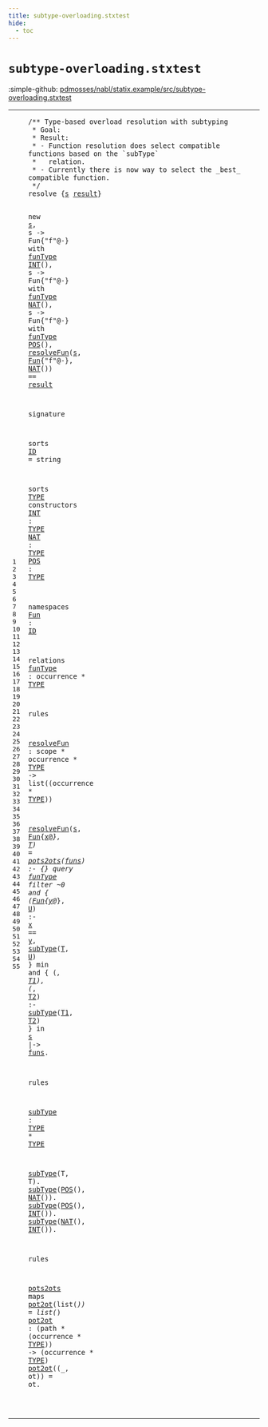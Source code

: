 ```yaml
---
title: subtype-overloading.stxtest
hide:
  - toc
---
```


# `subtype-overloading.stxtest`

:simple-github: [pdmosses/nabl/statix.example/src/subtype-overloading.stxtest]

[pdmosses/nabl/statix.example/src/subtype-overloading.stxtest]: https://github.com/pdmosses/nabl/blob/master/statix.example/src/subtype-overloading.stxtest "The source file on GitHub"

<div class="stxtest"><table class="highlighttable"><tbody><tr><td class="linenos"><div class="linenodiv"><pre><span></span>1
2
3
4
5
6
7
8
9
10
11
12
13
14
15
16
17
18
19
20
21
22
23
24
25
26
27
28
29
30
31
32
33
34
35
36
37
38
39
40
41
42
43
44
45
46
47
48
49
50
51
52
53
54
55
</pre></div></td>
<td class="code"><pre><code>/** <span class="token sort_OpId">Type-based</span> <span class="token sort_ConstraintId">overload</span> <span class="token sort_ConstraintId">resolution</span> <span class="token keyword">with</span> <span class="token sort_ConstraintId">subtyping</span>
 * <span class="token sort_OpId">Goal</span>:
 * <span class="token sort_OpId">Result</span>:
 * - <span class="token sort_OpId">Function</span> <span class="token sort_ConstraintId">resolution</span> <span class="token sort_ConstraintId">does</span> <span class="token sort_ConstraintId">select</span> <span class="token sort_ConstraintId">compatible</span> <span class="token sort_ConstraintId">functions</span> <span class="token sort_ConstraintId">based</span> <span class="token sort_ConstraintId">on</span> <span class="token sort_ConstraintId">the</span> `<span class="token sort_ConstraintId">subType</span>`
 *   <span class="token keyword">relation</span>.
 * - <span class="token sort_OpId">Currently</span> <span class="token sort_ConstraintId">there</span> <span class="token sort_ConstraintId">is</span> <span class="token sort_ConstraintId">now</span> <span class="token sort_ConstraintId">way</span> <span class="token sort_ConstraintId">to</span> <span class="token sort_ConstraintId">select</span> <span class="token sort_ConstraintId">the</span> _<span class="token sort_ConstraintId">best_</span> <span class="token sort_ConstraintId">compatible</span> <span class="token sort_ConstraintId">function</span>.
 */
<span class="token keyword">resolve</span> {<span class="cons_Var"><a href="#s_270_271" id="s_253_254" title="Referenced at line 10, 11, 11, 12, 12, 13, 13, 14"><span class="token sort_ConstraintId">s</span></a></span> <span class="cons_Var"><a href="#result_425_431" id="result_255_261" title="Referenced at line 14"><span class="token sort_ConstraintId">result</span></a></span>}

  <span class="token keyword">new</span> <span class="cons_Var"><a href="#s_253_254" id="s_270_271" title="Defined at line 8"><span class="token sort_ConstraintId">s</span></a></span>,
  <span class="token sort_ConstraintId">s</span> -&gt; <span class="token sort_OpId">Fun</span>{"<span class="token sort_ConstraintId">f</span>"@-} <span class="token keyword">with</span> <a href="#funType_580_587" id="funType_296_303" title="Defined at line 29"><span class="token sort_ConstraintId">funType</span></a> <a href="#INT_495_498" id="INT_304_307" title="Defined at line 21"><span class="token sort_OpId">INT</span></a>(),
  <span class="token sort_ConstraintId">s</span> -&gt; <span class="token sort_OpId">Fun</span>{"<span class="token sort_ConstraintId">f</span>"@-} <span class="token keyword">with</span> <a href="#funType_580_587" id="funType_334_341" title="Defined at line 29"><span class="token sort_ConstraintId">funType</span></a> <a href="#NAT_510_513" id="NAT_342_345" title="Defined at line 22"><span class="token sort_OpId">NAT</span></a>(),
  <span class="token sort_ConstraintId">s</span> -&gt; <span class="token sort_OpId">Fun</span>{"<span class="token sort_ConstraintId">f</span>"@-} <span class="token keyword">with</span> <a href="#funType_580_587" id="funType_372_379" title="Defined at line 29"><span class="token sort_ConstraintId">funType</span></a> <a href="#POS_525_528" id="POS_380_383" title="Defined at line 23"><span class="token sort_OpId">POS</span></a>(),
  <a href="#resolveFun_618_628" id="resolveFun_389_399" title="Defined at line 33"><span class="token keyword">resolve</span><span class="token sort_OpId">Fun</span></a>(<span class="cons_Var"><a href="#s_253_254" id="s_400_401" title="Defined at line 8"><span class="token sort_ConstraintId">s</span></a></span>, <a href="#Fun_554_557" id="Fun_403_406" title="Defined at line 26"><span class="token sort_OpId">Fun</span></a>{<span class="cons_Str">"f"</span>@-}, <a href="#NAT_510_513" id="NAT_415_418" title="Defined at line 22"><span class="token sort_OpId">NAT</span></a>()) == <span class="cons_Var"><a href="#result_255_261" id="result_425_431" title="Defined at line 8"><span class="token sort_ConstraintId">result</span></a></span>

<span class="token keyword">signature</span>

  <span class="token sort_ConstraintId">sorts</span> <a href="#ID_560_562" id="ID_452_454" title="Referenced at line 26"><span class="token sort_OpId">ID</span></a> = <span class="token sort_ConstraintId">string</span>

  <span class="token sort_ConstraintId">sorts</span> <span class="cons_SortDecl"><a href="#TYPE_501_505" id="TYPE_473_477" title="Referenced at line 21, 22, 23, 29, 33, 33, 44, 44, 54, 54"><span class="token sort_OpId">TYPE</span></a></span> <span class="token sort_ConstraintId">constructors</span>
    <a href="#INT_304_307" id="INT_495_498" title="Referenced at line 11, 48, 49"><span class="token sort_OpId">INT</span></a> : <span class="cons_SimpleSort"><a href="#TYPE_473_477" id="TYPE_501_505" title="Defined at line 20"><span class="token sort_OpId">TYPE</span></a></span>
    <a href="#NAT_342_345" id="NAT_510_513" title="Referenced at line 12, 14, 47, 49"><span class="token sort_OpId">NAT</span></a> : <span class="cons_SimpleSort"><a href="#TYPE_473_477" id="TYPE_516_520" title="Defined at line 20"><span class="token sort_OpId">TYPE</span></a></span>
    <a href="#POS_380_383" id="POS_525_528" title="Referenced at line 13, 47, 48"><span class="token sort_OpId">POS</span></a> : <span class="cons_SimpleSort"><a href="#TYPE_473_477" id="TYPE_531_535" title="Defined at line 20"><span class="token sort_OpId">TYPE</span></a></span>

  <span class="token keyword">namespaces</span>
    <a href="#Fun_280_283" id="Fun_554_557" title="Referenced at line 11, 11, 12, 12, 13, 13, 14, 35, 37"><span class="token sort_OpId">Fun</span></a> : <span class="cons_SimpleSort"><a href="#ID_452_454" id="ID_560_562" title="Defined at line 18"><span class="token sort_OpId">ID</span></a></span>

  <span class="token keyword">relations</span>
    <a href="#funType_296_303" id="funType_580_587" title="Referenced at line 11, 12, 13, 36"><span class="token sort_ConstraintId">funType</span></a> : <span class="token sort_ConstraintId">occurrence</span> * <span class="cons_SimpleSort"><a href="#TYPE_473_477" id="TYPE_603_607" title="Defined at line 20"><span class="token sort_OpId">TYPE</span></a></span>

<span class="token keyword">rules</span>

  <a href="#resolveFun_389_399" id="resolveFun_618_628" title="Referenced at line 14, 35"><span class="token keyword">resolve</span><span class="token sort_OpId">Fun</span></a> : <span class="token sort_ConstraintId">scope</span> * <span class="token sort_ConstraintId">occurrence</span> * <span class="cons_SimpleSort"><a href="#TYPE_473_477" id="TYPE_652_656" title="Defined at line 20"><span class="token sort_OpId">TYPE</span></a></span> -&gt; <span class="token sort_ConstraintId">list</span>((<span class="token sort_ConstraintId">occurrence</span> * <span class="cons_SimpleSort"><a href="#TYPE_473_477" id="TYPE_679_683" title="Defined at line 20"><span class="token sort_OpId">TYPE</span></a></span>))

  <a href="#resolveFun_618_628" id="resolveFun_689_699" title="Defined at line 33"><span class="token keyword">resolve</span><span class="token sort_OpId">Fun</span></a>(<span class="cons_Var"><a href="#s_883_884" id="s_700_701" title="Referenced at line 39"><span class="token sort_ConstraintId">s</span></a></span>, <a href="#Fun_554_557" id="Fun_703_706" title="Defined at line 26"><span class="token sort_OpId">Fun</span></a>{<span class="cons_Var"><a href="#x_796_797" id="x_707_708" title="Referenced at line 37"><span class="token sort_ConstraintId">x</span></a></span>@_}, <span class="cons_Var"><a href="#T_812_813" id="T_713_714" title="Referenced at line 37"><span class="token sort_OpId">T</span></a></span>) = <a href="#pots2ots_1036_1044" id="pots2ots_718_726" title="Defined at line 53"><span class="token sort_ConstraintId">pots2ots</span></a>(<span class="cons_Var"><a href="#funs_895_899" id="funs_727_731" title="Referenced at line 40"><span class="token sort_ConstraintId">funs</span></a></span>) :- {}
    <span class="token keyword">query</span> <a href="#funType_580_587" id="funType_749_756" title="Defined at line 29"><span class="token sort_ConstraintId">funType</span></a>
      <span class="token keyword">filter</span> ~0 <span class="token keyword">and</span> { (<a href="#Fun_554_557" id="Fun_780_783" title="Defined at line 26"><span class="token sort_OpId">Fun</span></a>{<span class="cons_Var"><a href="#y_801_802" id="y_784_785" title="Referenced at line 37"><span class="token sort_ConstraintId">y</span></a></span>@_}, <span class="cons_Var"><a href="#U_815_816" id="U_790_791" title="Referenced at line 37"><span class="token sort_OpId">U</span></a></span>) :- <span class="cons_Var"><a href="#x_707_708" id="x_796_797" title="Defined at line 35"><span class="token sort_ConstraintId">x</span></a></span> == <span class="cons_Var"><a href="#y_784_785" id="y_801_802" title="Defined at line 37"><span class="token sort_ConstraintId">y</span></a></span>, <a href="#subType_911_918" id="subType_804_811" title="Defined at line 44"><span class="token sort_ConstraintId">subType</span></a>(<span class="cons_Var"><a href="#T_713_714" id="T_812_813" title="Defined at line 35"><span class="token sort_OpId">T</span></a></span>, <span class="cons_Var"><a href="#U_790_791" id="U_815_816" title="Defined at line 37"><span class="token sort_OpId">U</span></a></span>) }
      <span class="token keyword">min</span> <span class="token keyword">and</span> { (_, <span class="cons_Var"><a href="#T1_864_866" id="T1_840_842" title="Referenced at line 38"><span class="token sort_OpId">T1</span></a></span>), (_, <span class="cons_Var"><a href="#T2_868_870" id="T2_849_851" title="Referenced at line 38"><span class="token sort_OpId">T2</span></a></span>) :- <a href="#subType_911_918" id="subType_856_863" title="Defined at line 44"><span class="token sort_ConstraintId">subType</span></a>(<span class="cons_Var"><a href="#T1_840_842" id="T1_864_866" title="Defined at line 38"><span class="token sort_OpId">T1</span></a></span>, <span class="cons_Var"><a href="#T2_849_851" id="T2_868_870" title="Defined at line 38"><span class="token sort_OpId">T2</span></a></span>) }
      <span class="token keyword">in</span> <span class="cons_Var"><a href="#s_700_701" id="s_883_884" title="Defined at line 35"><span class="token sort_ConstraintId">s</span></a></span>
      |-&gt; <span class="cons_Var"><a href="#funs_727_731" id="funs_895_899" title="Defined at line 35"><span class="token sort_ConstraintId">funs</span></a></span>.

<span class="token keyword">rules</span>

  <a href="#subType_804_811" id="subType_911_918" title="Referenced at line 37, 38, 46, 47, 48, 49"><span class="token sort_ConstraintId">subType</span></a> : <span class="cons_SimpleSort"><a href="#TYPE_473_477" id="TYPE_921_925" title="Defined at line 20"><span class="token sort_OpId">TYPE</span></a></span> * <span class="cons_SimpleSort"><a href="#TYPE_473_477" id="TYPE_928_932" title="Defined at line 20"><span class="token sort_OpId">TYPE</span></a></span>

  <a href="#subType_911_918" id="subType_936_943" title="Defined at line 44"><span class="token sort_ConstraintId">subType</span></a>(<span class="cons_Var">T</span>, <span class="cons_Var"><span id="T_947_948" title="Not referenced locally, nor via imports"><span class="token sort_OpId">T</span></span></span>).
  <a href="#subType_911_918" id="subType_953_960" title="Defined at line 44"><span class="token sort_ConstraintId">subType</span></a>(<a href="#POS_525_528" id="POS_961_964" title="Defined at line 23"><span class="token sort_OpId">POS</span></a>(), <a href="#NAT_510_513" id="NAT_968_971" title="Defined at line 22"><span class="token sort_OpId">NAT</span></a>()).
  <a href="#subType_911_918" id="subType_978_985" title="Defined at line 44"><span class="token sort_ConstraintId">subType</span></a>(<a href="#POS_525_528" id="POS_986_989" title="Defined at line 23"><span class="token sort_OpId">POS</span></a>(), <a href="#INT_495_498" id="INT_993_996" title="Defined at line 21"><span class="token sort_OpId">INT</span></a>()).
  <a href="#subType_911_918" id="subType_1003_1010" title="Defined at line 44"><span class="token sort_ConstraintId">subType</span></a>(<a href="#NAT_510_513" id="NAT_1011_1014" title="Defined at line 22"><span class="token sort_OpId">NAT</span></a>(), <a href="#INT_495_498" id="INT_1018_1021" title="Defined at line 21"><span class="token sort_OpId">INT</span></a>()).

<span class="token keyword">rules</span>

  <a href="#pots2ots_718_726" id="pots2ots_1036_1044" title="Referenced at line 35"><span class="token sort_ConstraintId">pots2ots</span></a> <span class="token keyword">maps</span> <a href="#pot2ot_1078_1084" id="pot2ot_1050_1056" title="Defined at line 54"><span class="token sort_ConstraintId">pot2ot</span></a>(<span class="token sort_ConstraintId">list</span>(*)) = <span class="token sort_ConstraintId">list</span>(*)
  <a href="#pot2ot_1050_1056" id="pot2ot_1078_1084" title="Referenced at line 53, 55"><span class="token sort_ConstraintId">pot2ot</span></a> : (<span class="token sort_ConstraintId">path</span> * (<span class="token sort_ConstraintId">occurrence</span> * <span class="cons_SimpleSort"><a href="#TYPE_473_477" id="TYPE_1109_1113" title="Defined at line 20"><span class="token sort_OpId">TYPE</span></a></span>)) -&gt; (<span class="token sort_ConstraintId">occurrence</span> * <span class="cons_SimpleSort"><a href="#TYPE_473_477" id="TYPE_1133_1137" title="Defined at line 20"><span class="token sort_OpId">TYPE</span></a></span>)
  <a href="#pot2ot_1078_1084" id="pot2ot_1141_1147" title="Defined at line 54"><span class="token sort_ConstraintId">pot2ot</span></a>((_, <span class="cons_Var">ot</span>)) = <span class="cons_Var"><span id="ot_1159_1161" title="Not referenced locally, nor via imports"><span class="token sort_ConstraintId">ot</span></span></span>.

</code></pre></td></tr></tbody></table></div>